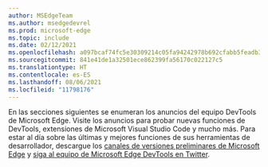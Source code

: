 ```yaml
---
author: MSEdgeTeam
ms.author: msedgedevrel
ms.prod: microsoft-edge
ms.topic: include
ms.date: 02/12/2021
ms.openlocfilehash: a097bcaf74fc5e30309214c05fa94242978b692cfabb5feadb34649bbc9d40bf
ms.sourcegitcommit: 841e41de1a32501ece862399fa56170c022127c5
ms.translationtype: HT
ms.contentlocale: es-ES
ms.lasthandoff: 08/06/2021
ms.locfileid: "11798176"
---
```

En las secciones siguientes se enumeran los anuncios del equipo DevTools de Microsoft Edge.  Visite los anuncios para probar nuevas funciones de DevTools, extensiones de Microsoft Visual Studio Code y mucho más.  Para estar al día sobre las últimas y mejores funciones de sus herramientas de desarrollador, descargue los [canales de versiones preliminares de Microsoft Edge][MicrosoftEdgePreviewChannels] y [siga al equipo de Microsoft Edge DevTools en Twitter][EdgeDevToolsTwitterAccount].

<!-- links -->  

[MicrosoftEdgePreviewChannels]: https://www.microsoftedgeinsider.com/download "Canales de versiones preliminares de Microsoft Edge"  

[EdgeDevToolsTwitterAccount]: https://twitter.com/EdgeDevTools "Cuenta de Twitter de @EdgeDevTools"  
